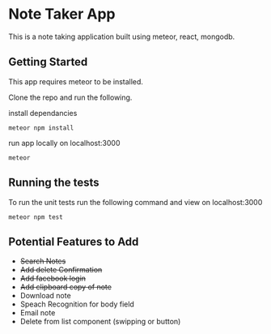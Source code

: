 # Note Taker App

This is a note taking application built using meteor, react, mongodb.

## Getting Started

This app requires meteor to be installed.

Clone the repo and run the following.

install dependancies
```
meteor npm install

```
run app locally on localhost:3000
```
meteor
```

## Running the tests

To run the unit tests run the following command and view on localhost:3000

```
meteor npm test
```
## Potential Features to Add

* ~~Search Notes~~
* ~~Add delete Confirmation~~
* ~~Add facebook login~~
* ~~Add clipboard copy of note~~
* Download note
* Speach Recognition for body field
* Email note
* Delete from list component (swipping or button)
